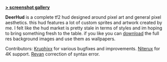 
**[> screenshot gallery](https://imgur.com/a/VUPlYb9)** 

**DeerHud** is a complete tf2 hud designed around pixel art and general pixel aesthetics. this hud features a lot of custom sprites and artwork created by me. I felt like the hud market is pretty stale in terms of styles and im hoping to bring something fresh to the table. if you like you can [download](https://imgur.com/a/vRWfiKj) the full res background images and use them as wallpapers. 


Contributors:
[Kruphixx](https://github.com/Kruphixx) for various bugfixes and improvements.
[Niterux](https://github.com/Niterux) for 4K support.
[Revan](https://github.com/cooolbros) correction of syntax error.


